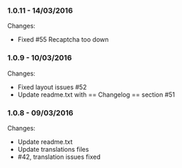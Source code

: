 

### 1.0.11 - 14/03/2016

 Changes: 


 * Fixed #55 Recaptcha too down


### 1.0.9 - 10/03/2016

 Changes: 


 * Fixed layout issues #52
 * Update readme.txt with == Changelog == section #51


### 1.0.8 - 09/03/2016

 Changes: 


 * Update readme.txt
 * Update translations files
 * #42, translation issues fixed
